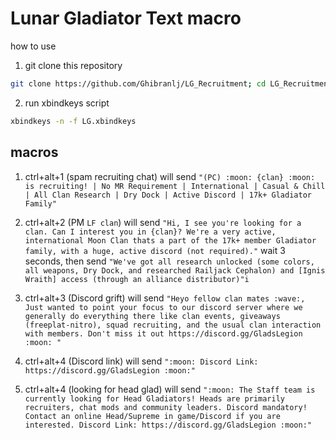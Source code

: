# Lunar Gladiator Text macro 

how to use 
1. git clone this repository 
```bash
git clone https://github.com/Ghibranlj/LG_Recruitment; cd LG_Recruitment
```

2. run xbindkeys script
```bash
xbindkeys -n -f LG.xbindkeys
```



## macros

1. ctrl+alt+1  (spam recruiting chat)
   will send 
   `"(PC) :moon: {clan} :moon: is recruiting! | No MR Requirement | International | Casual & Chill | All Clan Research | Dry Dock | Active Discord | 17k+ Gladiator Family"`
   
2. ctrl+alt+2 (PM `LF clan`)
   will send
   `"Hi, I see you're looking for a clan. Can I interest you in {clan}? We're a very active, international Moon Clan thats a part of the 17k+ member Gladiator family, with a huge, active discord (not required)."`
   wait 3 seconds, then send
   `"We've got all research unlocked (some colors, all weapons, Dry Dock, and researched Railjack Cephalon) and [Ignis Wraith] access (through an alliance distributor)"i`
3. ctrl+alt+3 (Discord grift)
   will send
   `"Heyo fellow clan mates :wave:, Just wanted to point your focus to our discord server where we generally do everything there like clan events, giveaways (freeplat-nitro), squad recruiting, and the usual clan interaction with members. Don't miss it out https://discord.gg/GladsLegion :moon: "`
4. ctrl+alt+4 (Discord link)
   will send
   `":moon: Discord Link: https://discord.gg/GladsLegion :moon:"`

5. ctrl+alt+4 (looking for head glad)
   will send
   `":moon: The Staff team is currently looking for Head Gladiators! Heads are primarily recruiters, chat mods and community leaders. Discord mandatory! Contact an online Head/Supreme in game/Discord if you are interested. Discord Link: https://discord.gg/GladsLegion :moon:"`
